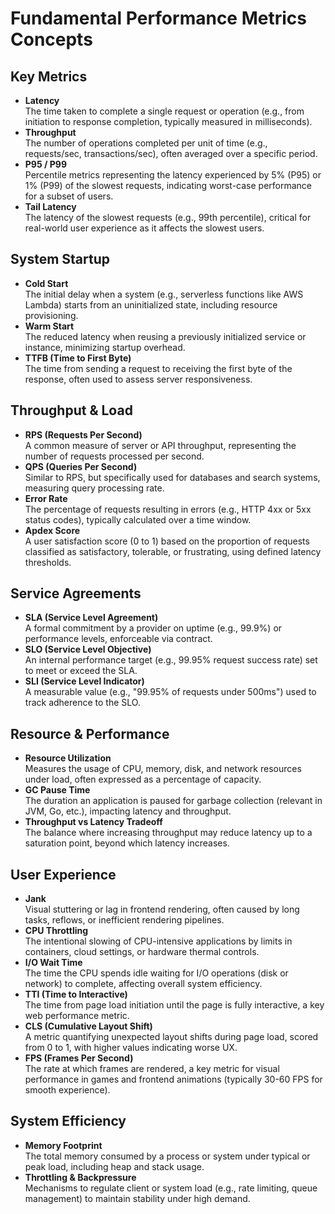 # Fundamental Performance Metrics Concepts

## Key Metrics
- **Latency**  
  The time taken to complete a single request or operation (e.g., from initiation to response completion, typically measured in milliseconds).
- **Throughput**  
  The number of operations completed per unit of time (e.g., requests/sec, transactions/sec), often averaged over a specific period.
- **P95 / P99**  
  Percentile metrics representing the latency experienced by 5% (P95) or 1% (P99) of the slowest requests, indicating worst-case performance for a subset of users.
- **Tail Latency**  
  The latency of the slowest requests (e.g., 99th percentile), critical for real-world user experience as it affects the slowest users.

## System Startup
- **Cold Start**  
  The initial delay when a system (e.g., serverless functions like AWS Lambda) starts from an uninitialized state, including resource provisioning.
- **Warm Start**  
  The reduced latency when reusing a previously initialized service or instance, minimizing startup overhead.
- **TTFB (Time to First Byte)**  
  The time from sending a request to receiving the first byte of the response, often used to assess server responsiveness.

## Throughput & Load
- **RPS (Requests Per Second)**  
  A common measure of server or API throughput, representing the number of requests processed per second.
- **QPS (Queries Per Second)**  
  Similar to RPS, but specifically used for databases and search systems, measuring query processing rate.
- **Error Rate**  
  The percentage of requests resulting in errors (e.g., HTTP 4xx or 5xx status codes), typically calculated over a time window.
- **Apdex Score**  
  A user satisfaction score (0 to 1) based on the proportion of requests classified as satisfactory, tolerable, or frustrating, using defined latency thresholds.

## Service Agreements
- **SLA (Service Level Agreement)**  
  A formal commitment by a provider on uptime (e.g., 99.9%) or performance levels, enforceable via contract.
- **SLO (Service Level Objective)**  
  An internal performance target (e.g., 99.95% request success rate) set to meet or exceed the SLA.
- **SLI (Service Level Indicator)**  
  A measurable value (e.g., "99.95% of requests under 500ms") used to track adherence to the SLO.

## Resource & Performance
- **Resource Utilization**  
  Measures the usage of CPU, memory, disk, and network resources under load, often expressed as a percentage of capacity.
- **GC Pause Time**  
  The duration an application is paused for garbage collection (relevant in JVM, Go, etc.), impacting latency and throughput.
- **Throughput vs Latency Tradeoff**  
  The balance where increasing throughput may reduce latency up to a saturation point, beyond which latency increases.

## User Experience
- **Jank**  
  Visual stuttering or lag in frontend rendering, often caused by long tasks, reflows, or inefficient rendering pipelines.
- **CPU Throttling**  
  The intentional slowing of CPU-intensive applications by limits in containers, cloud settings, or hardware thermal controls.
- **I/O Wait Time**  
  The time the CPU spends idle waiting for I/O operations (disk or network) to complete, affecting overall system efficiency.
- **TTI (Time to Interactive)**  
  The time from page load initiation until the page is fully interactive, a key web performance metric.
- **CLS (Cumulative Layout Shift)**  
  A metric quantifying unexpected layout shifts during page load, scored from 0 to 1, with higher values indicating worse UX.
- **FPS (Frames Per Second)**  
  The rate at which frames are rendered, a key metric for visual performance in games and frontend animations (typically 30-60 FPS for smooth experience).

## System Efficiency
- **Memory Footprint**  
  The total memory consumed by a process or system under typical or peak load, including heap and stack usage.
- **Throttling & Backpressure**  
  Mechanisms to regulate client or system load (e.g., rate limiting, queue management) to maintain stability under high demand.